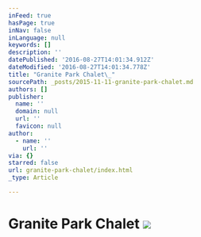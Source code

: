 ```yaml
---
inFeed: true
hasPage: true
inNav: false
inLanguage: null
keywords: []
description: ''
datePublished: '2016-08-27T14:01:34.912Z'
dateModified: '2016-08-27T14:01:34.778Z'
title: "Granite Park Chalet\_"
sourcePath: _posts/2015-11-11-granite-park-chalet.md
authors: []
publisher:
  name: ''
  domain: null
  url: ''
  favicon: null
author:
  - name: ''
    url: ''
via: {}
starred: false
url: granite-park-chalet/index.html
_type: Article

---
```

# Granite Park Chalet ![](https://the-grid-user-content.s3-us-west-2.amazonaws.com/ce39f518-3b88-4ae1-b002-258b1d46ed45.jpg)